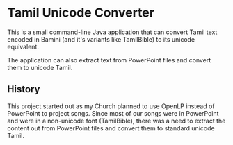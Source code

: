 # Tamil Unicode Converter

This is a small command-line Java application that can convert Tamil text encoded in Bamini (and it's variants
like TamilBible) to its unicode equivalent.

The application can also extract text from PowerPoint files and convert them to unicode Tamil.

## History

This project started out as my Church planned to use OpenLP instead of PowerPoint to project songs. Since
most of our songs were in PowerPoint and were in a non-unicode font (TamilBible), there was a need to extract
the content out from PowerPoint files and convert them to standard unicode Tamil.
